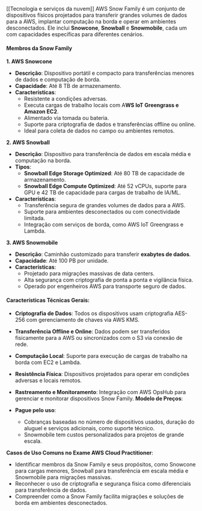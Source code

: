 [[Tecnologia e serviços da nuvem]]
AWS Snow Family é um conjunto de dispositivos físicos projetados para transferir grandes volumes de dados para a AWS, implantar computação na borda e operar em ambientes desconectados. Ele inclui **Snowcone**, **Snowball** e **Snowmobile**, cada um com capacidades específicas para diferentes cenários.
#### **Membros da Snow Family**

**1. AWS Snowcone**

- **Descrição**: Dispositivo portátil e compacto para transferências menores de dados e computação de borda.
- **Capacidade**: Até 8 TB de armazenamento.
- **Características**:
    - Resistente a condições adversas.
    - Executa cargas de trabalho locais com A**WS IoT Greengrass e Amazon EC2**.
    - Alimentado via tomada ou bateria.
    - Suporte para criptografia de dados e transferências offline ou online.
    - Ideal para coleta de dados no campo ou ambientes remotos.

**2. AWS Snowball**

- **Descrição**: Dispositivo para transferência de dados em escala média e computação na borda.
- **Tipos**:
    - **Snowball Edge Storage Optimized**: Até 80 TB de capacidade de armazenamento.
    - **Snowball Edge Compute Optimized**: Até 52 vCPUs, suporte para GPU e 42 TB de capacidade para cargas de trabalho de IA/ML.
- **Características**:
    - Transferência segura de grandes volumes de dados para a AWS.
    - Suporte para ambientes desconectados ou com conectividade limitada.
    - Integração com serviços de borda, como AWS IoT Greengrass e Lambda.

**3. AWS Snowmobile**

- **Descrição**: Caminhão customizado para transferir **exabytes de dados**.
- **Capacidade**: Até 100 PB por unidade.
- **Características**:
    - Projetado para migrações massivas de data centers.
    - Alta segurança com criptografia de ponta a ponta e vigilância física.
    - Operado por engenheiros AWS para transporte seguro de dados.
#### **Características Técnicas Gerais**:

- **Criptografia de Dados**: Todos os dispositivos usam criptografia AES-256 com gerenciamento de chaves via AWS KMS.
- **Transferência Offline e Online**: Dados podem ser transferidos fisicamente para a AWS ou sincronizados com o S3 via conexão de rede.
- **Computação Local**: Suporte para execução de cargas de trabalho na borda com EC2 e Lambda.
- **Resistência Física**: Dispositivos projetados para operar em condições adversas e locais remotos.
- **Rastreamento e Monitoramento**: Integração com AWS OpsHub para gerenciar e monitorar dispositivos Snow Family.
**Modelo de Preços**:

- **Pague pelo uso**:
    - Cobranças baseadas no número de dispositivos usados, duração do aluguel e serviços adicionais, como suporte técnico.
    - Snowmobile tem custos personalizados para projetos de grande escala.

**Casos de Uso Comuns no Exame AWS Cloud Practitioner**:

- Identificar membros da Snow Family e seus propósitos, como Snowcone para cargas menores, Snowball para transferência em escala média e Snowmobile para migrações massivas.
- Reconhecer o uso de criptografia e segurança física como diferenciais para transferência de dados.
- Compreender como a Snow Family facilita migrações e soluções de borda em ambientes desconectados.